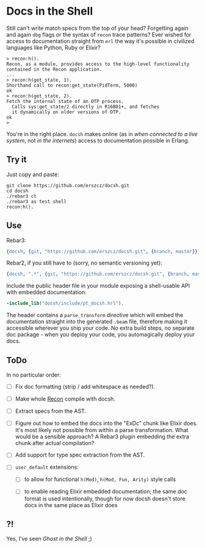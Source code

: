 # Docs in the Shell

Still can't write match specs from the top of your head?
Forgetting again and again `dbg` flags or the syntax of `recon` trace patterns?
Ever wished for access to documentation straight from `erl`
the way it's possible in civilized languages like Python, Ruby or Elixir?

```
> recon:h().
Recon, as a module, provides access to the high-level functionality
contained in the Recon application.
...
> recon:h(get_state, 1).
Shorthand call to recon:get_state(PidTerm, 5000)
ok
> recon:h(get_state, 2).
Fetch the internal state of an OTP process.
  Calls sys:get_state/2 directly in R16B01+, and fetches
  it dynamically on older versions of OTP.
ok
>
```

You're in the right place.
`docsh` makes online (as in _when connected to a live system_,
not _in the internets_) access to documentation possible in Erlang.

## Try it

Just copy and paste:

```
git clone https://github.com/erszcz/docsh.git
cd docsh
./rebar3 ct
./rebar3 as test shell
recon:h().
```

## Use

Rebar3:

```erlang
{docsh, {git, "https://github.com/erszcz/docsh.git", {branch, master}}}
```

Rebar2, if you still have to (sorry, no semantic versioning yet):

```erlang
{docsh, ".*", {git, "https://github.com/erszcz/docsh.git", {branch, master}}}
```

Include the public header file in your module exposing a shell-usable API
with embedded documentation:

```erlang
-include_lib("docsh/include/pt_docsh.hrl").
```

The header contains a `parse_transform` directive which will embed the
documentation straight into the generated `.beam` file,
therefore making it accessible wherever you ship your code.
No extra build steps, no separate doc package - when you deploy your code,
you automagically deploy your docs.


## ToDo

In no particular order:

- [ ] Fix doc formatting (strip / add whitespace as needed?).

- [ ] Make whole [Recon](https://github.com/ferd/recon) compile with docsh.

- [ ] Extract specs from the AST.

- [ ] Figure out how to embed the docs into the "ExDc" chunk like Elixir does.
      It's most likely not possible from within a parse transformation.
      What would be a sensible approach?
      A Rebar3 plugin embedding the extra chunk after actual compilation?

- [ ] Add support for type spec extraction from the AST.

- [ ] `user_default` extensions:

    * [ ] to allow for functional `h(Mod)`, `h(Mod, Fun, Arity)`
          style calls

    * [ ] to enable reading Elixir embedded documentation;
          the same doc format is used intentionally,
          though for now docsh doesn't store docs in the same place as Elixir does


## ?!

Yes, I've seen _Ghost in the Shell_ ;)
